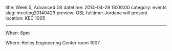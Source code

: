 title: Week 5, Advanced Git 
datetime: 2014-04-29 18:00:00
category: events
slug: meeting20140429
preview: OSL fulltimer Jordane will present
location: KEC 1005

---

When: 6pm

Where: Kelley Engineering Center room 1007
